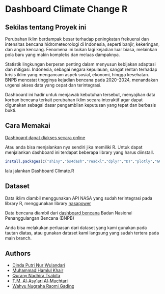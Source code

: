 # Dashboard Climate Change R

## Sekilas tentang Proyek ini

Perubahan iklim berdampak besar terhadap peningkatan frekuensi dan intensitas bencana hidrometeorologi di Indonesia, seperti banjir, kekeringan, dan angin kencang. Fenomena ini bukan lagi kejadian luar biasa, melainkan pola baru yang makin kompleks dan meluas dampaknya.

Statistik lingkungan berperan penting dalam menyusun kebijakan adaptasi dan mitigasi. Indonesia, sebagai negara kepulauan, sangat rentan terhadap krisis iklim yang mengancam aspek sosial, ekonomi, hingga kesehatan. BNPB mencatat tingginya kejadian bencana pada 2020–2024, menandakan urgensi akses data yang cepat dan terintegrasi.

Dashboard ini hadir untuk menjawab kebutuhan tersebut, menyajikan data korban bencana terkait perubahan iklim secara interaktif agar dapat digunakan sebagai dasar pengambilan keputusan yang tepat dan berbasis bukti.




## Cara Memakai

[Dashboard dapat diakses secara online](https://asyarimuchtari.shinyapps.io/Dashboard_Climate_Change)

Atau anda bisa menjalankan nya sendiri jika memiliki R. Untuk dapat menjalankan dashboard ini terdapat beberapa library yang harus diinstall.

```r
install.packages(c("shiny","bs4dash","readxl","dplyr","DT","plotly","GGally","ggplot2","broom","tidyverse","sf","leaflet","car","lmtest","here"))
```

lalu jalankan Dashboard Climate.R


## Dataset

Data iklim diambil menggunakan API NASA yang sudah terintegrasi pada library R, menggunakan library [nasapower](https://github.com/ropensci/nasapower)

Data bencana diambil dari [dashboard bencana](https://dibi.bnpb.go.id/superset/dashboard/2/) Badan Nasional Penanggulangan Bencana (BNPB)

Anda bisa melakukan perluasan dari dataset yang kami gunakan pada tautan diatas, atau gunakan dataset kami langsung yang sudah tertera pada main branch.


## Authors

- [Dinda Putri Nur Wulandari](https://github.com/dindapnw)
- [Muhammad Hamlul Khair](https://github.com/hamlulkhair)
- [Qurany Nadhira Tsabita](https://github.com/lazydoughnut)
- [T.M. Al-Asy'ari Al-Muchtari](https://github.com/SeraphimeZelel)
- [Wahyu Nugraha Raomi Gading](https://github.com/wahyugading)

